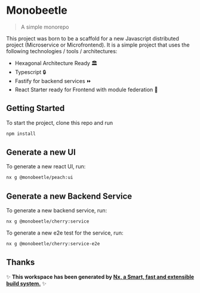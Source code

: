 # Monobeetle
> A simple monorepo

This project was born to be a scaffold for a new Javascript distributed project (Microservice or Microfrontend). It is a simple project that uses the following technologies / tools / architectures:

- Hexagonal Architecture Ready 🏛
- Typescript 🔒
- Fastify for backend services ⏩
- React Starter ready for Frontend with module federation 📖

## Getting Started

To start the project, clone this repo and run

```bash
npm install
```

## Generate a new UI

To generate a new react UI, run:

```bash
nx g @monobeetle/peach:ui
```

## Generate a new Backend Service

To generate a new backend service, run:

```bash
nx g @monobeetle/cherry:service
```

To generate a new e2e test for the service, run:

```bash
nx g @monobeetle/cherry:service-e2e
```

## Thanks

✨ **This workspace has been generated by [Nx, a Smart, fast and extensible build system.](https://nx.dev)** ✨
